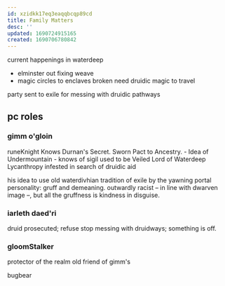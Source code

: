 ```yaml
---
id: xzidkk17eq3eaqqbcqp89cd
title: Family Matters
desc: ''
updated: 1690724915165
created: 1690706780842
---
```


current happenings in waterdeep
- elminster out fixing weave
- magic circles to enclaves broken
  need druidic magic to travel

party sent to exile for messing with druidic pathways

## pc roles
### gimm o'gloin
runeKnight
  Knows Durnan's Secret. Sworn Pact to Ancestry.
    - Idea of Undermountain
    - knows of sigil
  used to be Veiled Lord of Waterdeep
  Lycanthropy infested
    in search of druidic aid

his idea to use old waterdivhian tradition of exile by the yawning portal
personality:
  gruff and demeaning. outwardly racist – in line with dwarven image –,
  but all the gruffness is kindness in disguise.

### iarleth daed'ri
druid
  prosecuted; refuse stop messing with druidways; something is off.

### gloomStalker
protector of the realm
old friend of gimm's

bugbear
